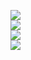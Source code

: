 <a
href="https://techdocs.audiocodes.com/session-border-controller-sbc/mediant-software-sbc/user-manual/version-740/Content/UM/Welcome-UM.htm"
target="_blank">
  <img
src="https://img.shields.io/badge/sbc_user_manuel_ver_74-WEB-blue?style=for-the-badge" />
</a>
<br>
<a
href="https://techdocs.audiocodes.com/session-border-controller-sbc/sip-manipulation/version-760/Content/SIPManipulation/Welcome-MM.htm?tocpath=_____1"
target="_Blank">
  <img
src="https://img.shields.io/badge/sip_manipulation_ver_76-WEB-blue?style=for-the-badge" />
</a>
<br>
<a
href="https://techdocs.audiocodes.com/session-border-controller-sbc/command-line-interface/version-740/Content/UM/Welcome-UM.htm"
target="_blank">
  <img
src="https://img.shields.io/badge/sbc_command_line_ver_74-WEB-blue?style=for-the-badge" />
</a>
<br>
<a
href="https://drive.google.com/file/d/1HzvvCvUJTCUDisXo0cRvnip0tk-0xB7N/view?usp=sharing"
target="_blank">
  <img
src="https://img.shields.io/badge/sbc_recommended_security_guidelines_ver_74-PDF-blue?style=for-the-badge" />
</a>
